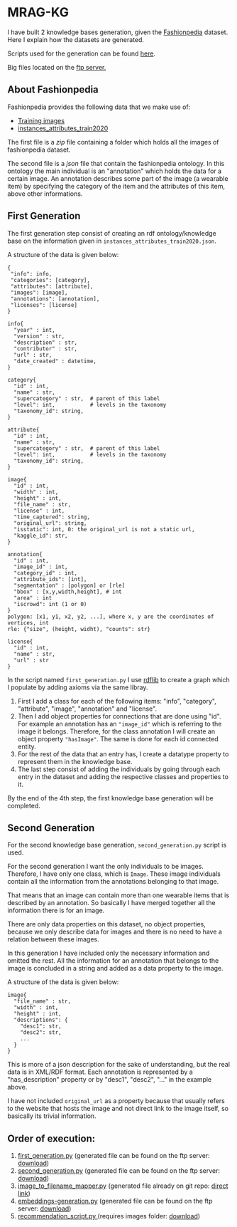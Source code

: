 # MRAG-KG

I have built 2 knowledge bases generation, given the [Fashionpedia](https://fashionpedia.github.io/home/index.html) dataset.
Here I explain how the datasets are generated.

Scripts used for the 
generation can be found [here](https://github.com/alkidbaci/MRAG-KG).

Big files located on the [ftp server.](https://files.dice-research.org/datasets/ontolearn/)

## About Fashionpedia

Fashionpedia provides the following data that we make use of:

- [Training images](https://s3.amazonaws.com/ifashionist-dataset/images/train2020.zip)
- [instances_attributes_train2020](https://s3.amazonaws.com/ifashionist-dataset/annotations/instances_attributes_train2020.json)

The first file is a _zip_ file containing a folder which holds all the images
of fashionpedia dataset.

The second file is a _json_ file that contain the fashionpedia ontology.
In this ontology the main individual is an "annotation" which holds the data for
a certain image. An annotation describes some part of the image (a wearable item)
by specifying the category of the item and the attributes of this item, 
above other informations.

## First Generation

The first generation step consist of creating an rdf ontology/knowledge base 
on the information given in `instances_attributes_train2020.json`. 

A structure of the data is given below:

```
{
 "info": info,
 "categories": [category],
 "attributes": [attribute],
 "images": [image],
 "annotations": [annotation],
 "licenses": [license]
}

info{
  "year" : int,
  "version" : str,
  "description" : str,
  "contributor" : str,
  "url" : str,
  "date_created" : datetime,
}

category{
  "id" : int,
  "name" : str,
  "supercategory" : str,  # parent of this label
  "level": int,           # levels in the taxonomy
  "taxonomy_id": string,
}

attribute{
  "id" : int,
  "name" : str,
  "supercategory" : str,  # parent of this label
  "level": int,           # levels in the taxonomy
  "taxonomy_id": string,
}

image{
  "id" : int,
  "width" : int,
  "height" : int,
  "file_name" : str,
  "license" : int,
  "time_captured": string,
  "original_url": string,
  "isstatic": int, 0: the original_url is not a static url,
  "kaggle_id": str,
}

annotation{
  "id" : int,
  "image_id" : int,
  "category_id" : int,
  "attribute_ids": [int],
  "segmentation" : [polygon] or [rle]
  "bbox" : [x,y,width,height], # int
  "area" : int
  "iscrowd": int (1 or 0)
}
polygon: [x1, y1, x2, y2, ...], where x, y are the coordinates of vertices, int
rle: {"size", (height, widht), "counts": str}

license{
  "id" : int,
  "name" : str,
  "url" : str
}
```

In the script named `first_generation.py` I use [rdflib](https://rdflib.readthedocs.io/en/stable/) to create a graph which
I populate by adding axioms via the same libray.

1. First I add a class for each of the following items:
"info", "category", "attribute", "image", "annotation" and "license".
2. Then I add object properties for connections that are done using "id".
  For example an annotation has an `"image_id"` which is referring to the 
  image it belongs. Therefore, for the class annotation I will create an
  object property `"hasImage"`. The same is done for each id connected
  entity.
3. For the rest of the data that an entry has, I create a datatype property to
   represent them in the knowledge base. 
4. The last step consist of adding the individuals by going through each entry 
   in the dataset and adding the respective classes and properties to it.

By the end of the 4th step, the first knowledge base generation will be completed.

## Second Generation

For the second knowledge base generation, `second_generation.py` script is used.

For the second generation I want the only individuals to be images. Therefore,
I have only one class, which is `Image`. 
These image individuals contain all the information from the annotations
belonging to that image.

That means that an image can contain more than one wearable items that is described
by an annotation. So basically I have merged together all the information there is 
for an image.

There are only data properties on this dataset, no object properties, 
because we only describe data for images and there is no need to have a 
relation between these images.

In this generation I have included only the necessary information and omitted the 
rest. All the information for an annotation that belongs to the image is concluded
in a string and added as a data property to the image.

A structure of the data is given below:

```
image{
  "file_name" : str,
  "width" : int,
  "height" : int,
  "descriptions": { 
    "desc1": str,
    "desc2": str,
    ... 
  }
}
```

This is more of a json description for the sake of understanding, but the real
data is in XML/RDF format. Each annotation is represented
by a "has_description" property or by "desc1", "desc2", "..." in the example above.

I have not included `original_url` as a property because that usually refers
to the website that hosts the image and not direct link to the image itself, 
so basically its trivial information.


## Order of execution:

1. [first_generation.py](https://github.com/alkidbaci/MRAG-KG/blob/main/first_generation.py) (generated file can be found on the ftp server: [download](https://files.dice-research.org/datasets/ontolearn/fashionpedia-first-generation.owl))
2. [second_generation.py](https://github.com/alkidbaci/MRAG-KG/blob/main/second_generation.py) (generated file can be found on the ftp server: [download](https://files.dice-research.org/datasets/ontolearn/fashionpedia-second-generation.owl))
3. [image_to_filename_mapper.py](https://github.com/alkidbaci/MRAG-KG/blob/main/image_to_filename_mapper.py) (generated file already on git repo: [direct link](https://github.com/alkidbaci/MRAG-KG/blob/main/image-filename-mappings))
4. [embeddings-generation.py](https://github.com/alkidbaci/MRAG-KG/blob/main/embeddings-generation.py) (generated file can be found on the ftp server: [download](https://files.dice-research.org/datasets/ontolearn/fashionpedia-embeddings))
5. [recommendation_script.py ](https://github.com/alkidbaci/MRAG-KG/blob/main/recommendation_script.py) (requires images folder: [download](https://files.dice-research.org/datasets/ontolearn/images.zip))
